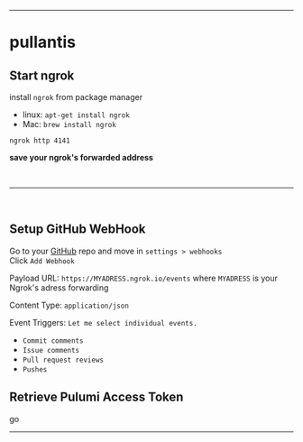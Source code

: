 <hr> 

# pullantis


## Start ngrok
install `ngrok` from package manager 
- linux: `apt-get install ngrok` 
- Mac: `brew install ngrok` 
```
ngrok http 4141
```
**save your ngrok's forwarded address**

<br> 
<hr> 
<br> 


## Setup GitHub WebHook
Go to your [GitHub](https://www.github.com) repo and move in `settings > webhooks`  
Click `Add Webhook`   
 
Payload URL:  `https://MYADRESS.ngrok.io/events` where `MYADRESS` is your Ngrok's adress forwarding

Content Type: `application/json`  

Event Triggers:  `Let me select individual events.`  

- `Commit comments` 
- `Issue comments`
- `Pull request reviews`
- `Pushes` 
  
 
 ## Retrieve Pulumi Access Token

 go 


<hr> 
<br> 
<br> 
